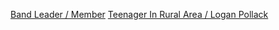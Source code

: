 [Band Leader / Member](https://docs.google.com/presentation/d/1tx4WylrkcNyvabOGsZHuQoppA285CvyLSz-a4aq-blI/edit?usp=sharing)
[Teenager In Rural Area / Logan Pollack](https://docs.google.com/presentation/d/1rvQ10wu_RV7Lgp4SQwec4BF2cBzyvrRXuiH51CgQhfk/edit?slide=id.g368dbb5c895_1_32#slide=id.g368dbb5c895_1_32)
